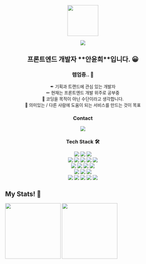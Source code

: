 <div align="center"><img width=100 height=100 src="https://github.githubassets.com/images/mona-loading-default.gif" /></div>
<p align=center>
<img src="https://capsule-render.vercel.app/api?type=cylinder&color=E5CCFF&height=160&section=header&text=YUNHEEVERSE⭐&fontSize=90&&animation=fadeIn&fontColor=FFFFFF"></image>
</p>

<h2 align=center>
  프론트엔드 개발자 **안윤희**입니다. 😀
</h3>

<h3 align=center>
  렙업중.. 🌳
</h3>
</hr>
<p align=center>  
 ✒ 기획과 트랜드에 관심 있는 개발자 </br>
 ✏ 현재는 프론트엔드 개발 위주로 공부중 </br>
 🔑 코딩을 목적이 아닌 수단이라고 생각합니다. </br>
 🎨 의미있는 / 다른 사람에 도움이 되는 서비스를 만드는 것이 목표 </br>
</p>


<h3 align=center>
  Contact
</h3>
</hr>
<p align=center>
  <a href="https://yunheeverse.tistory.com/"><img src="https://img.shields.io/badge/-blog-black"/></a>
</p>


<h3 align=center>
  Tech Stack 🛠
</h3>
</hr>
<div align=center>
  <img src="https://img.shields.io/badge/html5-E34F26?style=for-the-badge&logo=html5&logoColor=white">
  <img src="https://img.shields.io/badge/javascript-F7DF1E?style=for-the-badge&logo=javascript&logoColor=white">
  <img src="https://img.shields.io/badge/jquery-0769AD?style=for-the-badge&logo=jquery&logoColor=white">
</div>

<div align=center>
  <img src="https://img.shields.io/badge/css3-1572B6?style=for-the-badge&logo=css3&logoColor=white">
  <img src="https://img.shields.io/badge/sass-CC6699?style=for-the-badge&logo=sass&logoColor=white">
  <img src="https://img.shields.io/badge/styledcomponents-DB7093?style=for-the-badge&logo=styledcomponents&logoColor=white">
  <img src="https://img.shields.io/badge/fontawesome-528DD7?style=for-the-badge&logo=fontawesome&logoColor=white">
  <img src="https://img.shields.io/badge/bootstrap-7952B3?style=for-the-badge&logo=bootstrap&logoColor=white">

  
</div>

<div align=center>
  <img src="https://img.shields.io/badge/react-61DAFB?style=for-the-badge&logo=react&logoColor=white">
  <img src="https://img.shields.io/badge/chakraui-319795?style=for-the-badge&logo=chakraui&logoColor=white">
  <img src="https://img.shields.io/badge/nodedotjs-339933?style=for-the-badge&logo=nodedotjs&logoColor=white">
  <img src="https://img.shields.io/badge/npm-CB3837?style=for-the-badge&logo=npm&logoColor=white">
  
</div>

<div align=center>
  <img src="https://img.shields.io/badge/figma-F24E1E?style=for-the-badge&logo=figma&logoColor=white">
  <img src="https://img.shields.io/badge/adobephotoshop-31A8FF?style=for-the-badge&logo=adobephotoshop&logoColor=white">
  <img src="https://img.shields.io/badge/adobeillustrator-FF9A00?style=for-the-badge&logo=adobeillustrator&logoColor=white">
</div>

<div align=center>
  <img src="https://img.shields.io/badge/visualstudiocode-0078d7?style=for-the-badge&logo=visualstudiocode&logoColor=white">
  <img src="https://img.shields.io/badge/notion-000000?style=for-the-badge&logo=notion&logoColor=white">
  <img src="https://img.shields.io/badge/github-181717?style=for-the-badge&logo=github&logoColor=white">
  <img src="https://img.shields.io/badge/git-F05032?style=for-the-badge&logo=git&logoColor=white">
  <img src="https://img.shields.io/badge/slack-4A154B?style=for-the-badge&logo=slack&logoColor=white">
</div>

## My Stats! 🍭
<p>
  <img height="180em" src="https://github-readme-stats.vercel.app/api?username=YunheeAhn&show_icons=true&include_all_commits=true&bg_color=30,e96443,904e95&title_color=fff&text_color=fff">
  <img height="180em" src="https://github-readme-stats.vercel.app/api/top-langs/?username=YunheeAhn&layout=compact&bg_color=30,e96443,904e95&title_color=fff&text_color=fff">
</p>
